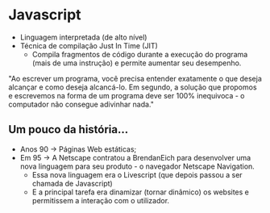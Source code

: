 # Javascript

- Linguagem interpretada (de alto nível)
- Técnica de compilação Just In Time (JIT)
  - Compila fragmentos de código durante a execução do programa (mais de uma instrução) e permite aumentar seu desempenho.
  
"Ao escrever um programa, você precisa entender exatamente o que deseja alcançar e como deseja alcancá-lo. Em segundo, a solução que propomos e escrevemos na forma de um programa deve ser 100% inequivoca - o computador não consegue adivinhar nada."

## Um pouco da história...
- Anos 90 -> Páginas Web estáticas;
- Em 95 -> A Netscape contratou a BrendanEich para desenvolver uma nova linguagem para seu produto - o navegador Netscape Navigation.
  - Essa nova linguagem era o Livescript (que depois passou a ser chamada de Javascript)
  - E a principal tarefa era dinamizar (tornar dinâmico) os websites e permitissem a interação com o utilizador.